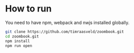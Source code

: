 # How to run
You need to have npm, webpack and nwjs installed globally.
```bash
git clone https://github.com/timraasveld/zoombook.git
cd zoombook.git
npm install
npm run open
```

